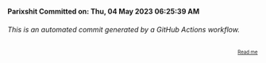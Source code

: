 **Parixshit Committed on: Thu, 04 May 2023 06:25:39 AM** <!-- 46b47c15-8177-452e-8f84-5a8a47cc0427 -->

###### This is an automated commit generated by a GitHub Actions workflow.

<div align="right"><sub><sup><a href="https://github.com/Parixshit/AutoCommit.git">Read me</a></sup></sub></div>
